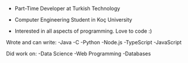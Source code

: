 - Part-Time Developer at Turkish Technology
- Computer Engineering Student in Koç University

- Interested in all aspects of programming. Love to code :)

Wrote and can write:
-Java
-C
-Python
-Node.js
-TypeScript
-JavaScript

Did work on:
-Data Science
-Web Programming
-Databases

